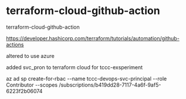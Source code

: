 # terraform-cloud-github-action
terraform-cloud-github-action

https://developer.hashicorp.com/terraform/tutorials/automation/github-actions

altered to use azure

added svc_pron to terraform cloud for tccc-exsperiment

az ad sp create-for-rbac --name tccc-devops-svc-principal --role Contributor --scopes /subscriptions/b419dd28-7117-4a6f-9af5-6223f2b06074